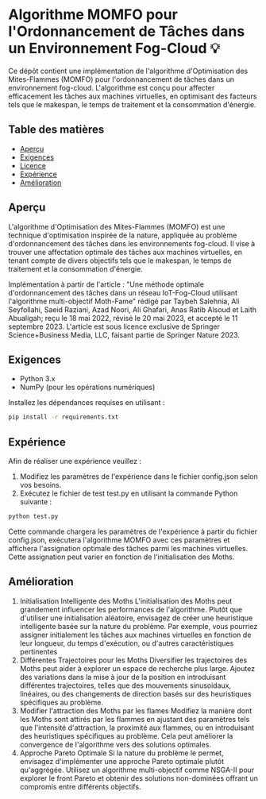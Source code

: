 # Algorithme MOMFO pour l'Ordonnancement de Tâches dans un Environnement Fog-Cloud 💡

Ce dépôt contient une implémentation de l'algorithme d'Optimisation des Mites-Flammes (MOMFO) pour l'ordonnancement de tâches dans un environnement fog-cloud. L'algorithme est conçu pour affecter efficacement les tâches aux machines virtuelles, en optimisant des facteurs tels que le makespan, le temps de traitement et la consommation d'énergie.

## Table des matières

- [Aperçu](#aperçu)
- [Exigences](#exigences)
- [Licence](#licence)
- [Expérience](#expérience)
- [Amélioration](#amélioration)

## Aperçu

L'algorithme d'Optimisation des Mites-Flammes (MOMFO) est une technique d'optimisation inspirée de la nature, appliquée au problème d'ordonnancement des tâches dans les environnements fog-cloud. Il vise à trouver une affectation optimale des tâches aux machines virtuelles, en tenant compte de divers objectifs tels que le makespan, le temps de traitement et la consommation d'énergie.

Implémentation à partir de l'article :
"Une méthode optimale d'ordonnancement des tâches dans un réseau IoT-Fog-Cloud utilisant l'algorithme multi-objectif Moth-Fame" rédigé par Taybeh Salehnia, Ali Seyfollahi, Saeid Raziani, Azad Noori, Ali Ghafari, Anas Ratib Alsoud et Laith Abualigah; reçu le 18 mai 2022, révisé le 20 mai 2023, et accepté le 11 septembre 2023. L'article est sous licence exclusive de Springer Science+Business Media, LLC, faisant partie de Springer Nature 2023.

## Exigences

- Python 3.x
- NumPy (pour les opérations numériques)

Installez les dépendances requises en utilisant :

```bash
pip install -r requirements.txt
```

## Expérience
Afin de réaliser une expérience veuillez :
1) Modifiez les paramètres de l'expérience dans le fichier config.json selon vos besoins.
2) Exécutez le fichier de test test.py en utilisant la commande Python suivante :
```bash
python test.py
```
Cette commande chargera les paramètres de l'expérience à partir du fichier config.json, exécutera l'algorithme MOMFO avec ces paramètres et affichera l'assignation optimale des tâches parmi les machines virtuelles. Cette assignation peut varier en fonction de l'initialisation des Moths.

## Amélioration
1) Initialisation Intelligente des Moths
L'initialisation des Moths peut grandement influencer les performances de l'algorithme. Plutôt que d'utiliser une initialisation aléatoire, envisagez de créer une heuristique intelligente basée sur la nature du problème. Par exemple, vous pourriez assigner initialement les tâches aux machines virtuelles en fonction de leur longueur, du temps d'exécution, ou d'autres caractéristiques pertinentes
2) Différentes Trajectoires pour les Moths
Diversifier les trajectoires des Moths peut aider à explorer un espace de recherche plus large. Ajoutez des variations dans la mise à jour de la position en introduisant différentes trajectoires, telles que des mouvements sinusoidaux, linéaires, ou des changements de direction basés sur des heuristiques spécifiques au problème.
3) Modifier l'attraction des Moths par les flames
Modifiez la manière dont les Moths sont attirés par les flammes en ajustant des paramètres tels que l'intensité d'attraction, la proximité aux flammes, ou en introduisant des heuristiques spécifiques au problème. Cela peut améliorer la convergence de l'algorithme vers des solutions optimales.
4) Approche Pareto Optimale
Si la nature du problème le permet, envisagez d'implémenter une approche Pareto optimale plutôt qu'aggrégée. Utilisez un algorithme multi-objectif comme NSGA-II pour explorer le front Pareto et obtenir des solutions non-dominées offrant un compromis entre différents objectifs.